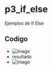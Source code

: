 # p3_if_else
Ejemplos de If Else
## Codigo
- ![image](https://github.com/user-attachments/assets/d27403b4-389d-4958-8f2b-57af48b47047)
- resultado
- ![image](https://github.com/user-attachments/assets/847170df-c529-4fbf-a405-afb37a25972b)

  
